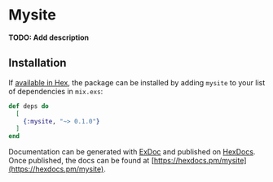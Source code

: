 # Mysite

**TODO: Add description**

## Installation

If [available in Hex](https://hex.pm/docs/publish), the package can be installed
by adding `mysite` to your list of dependencies in `mix.exs`:

```elixir
def deps do
  [
    {:mysite, "~> 0.1.0"}
  ]
end
```

Documentation can be generated with [ExDoc](https://github.com/elixir-lang/ex_doc)
and published on [HexDocs](https://hexdocs.pm). Once published, the docs can
be found at [https://hexdocs.pm/mysite](https://hexdocs.pm/mysite).

